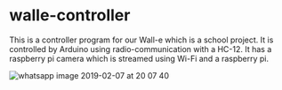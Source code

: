 # walle-controller
This is a controller program for our Wall-e which is a school project. It is controlled by Arduino using radio-communication with a HC-12. It has a raspberry pi camera which is streamed using Wi-Fi and a raspberry pi.

![whatsapp image 2019-02-07 at 20 07 40](https://user-images.githubusercontent.com/34944115/52556142-01f6e400-2dec-11e9-8be4-b1ad71090016.jpeg)
